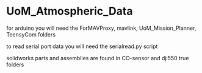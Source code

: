 # UoM_Atmospheric_Data
for arduino you will need the ForMAVProxy, mavlink, UoM_Mission_Planner, TeensyCom folders

to read serial port data you will need the serialread.py script

solidworks parts and assemblies are found in CO-sensor and dji550 true folders
